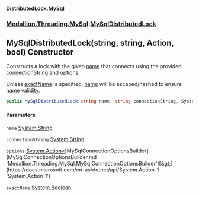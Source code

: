 #### [DistributedLock.MySql](README.md 'README')
### [Medallion.Threading.MySql](Medallion.Threading.MySql.md 'Medallion.Threading.MySql').[MySqlDistributedLock](MySqlDistributedLock.md 'Medallion.Threading.MySql.MySqlDistributedLock')

## MySqlDistributedLock(string, string, Action<MySqlConnectionOptionsBuilder>, bool) Constructor

Constructs a lock with the given [name](MySqlDistributedLock..ctor.PsVoAEVfWkGp+4s0eOgjkA.md#Medallion.Threading.MySql.MySqlDistributedLock.MySqlDistributedLock(string,string,System.Action_Medallion.Threading.MySql.MySqlConnectionOptionsBuilder_,bool).name 'Medallion.Threading.MySql.MySqlDistributedLock.MySqlDistributedLock(string, string, System.Action<Medallion.Threading.MySql.MySqlConnectionOptionsBuilder>, bool).name') that connects using the provided [connectionString](MySqlDistributedLock..ctor.PsVoAEVfWkGp+4s0eOgjkA.md#Medallion.Threading.MySql.MySqlDistributedLock.MySqlDistributedLock(string,string,System.Action_Medallion.Threading.MySql.MySqlConnectionOptionsBuilder_,bool).connectionString 'Medallion.Threading.MySql.MySqlDistributedLock.MySqlDistributedLock(string, string, System.Action<Medallion.Threading.MySql.MySqlConnectionOptionsBuilder>, bool).connectionString') and
[options](MySqlDistributedLock..ctor.PsVoAEVfWkGp+4s0eOgjkA.md#Medallion.Threading.MySql.MySqlDistributedLock.MySqlDistributedLock(string,string,System.Action_Medallion.Threading.MySql.MySqlConnectionOptionsBuilder_,bool).options 'Medallion.Threading.MySql.MySqlDistributedLock.MySqlDistributedLock(string, string, System.Action<Medallion.Threading.MySql.MySqlConnectionOptionsBuilder>, bool).options').

Unless [exactName](MySqlDistributedLock..ctor.PsVoAEVfWkGp+4s0eOgjkA.md#Medallion.Threading.MySql.MySqlDistributedLock.MySqlDistributedLock(string,string,System.Action_Medallion.Threading.MySql.MySqlConnectionOptionsBuilder_,bool).exactName 'Medallion.Threading.MySql.MySqlDistributedLock.MySqlDistributedLock(string, string, System.Action<Medallion.Threading.MySql.MySqlConnectionOptionsBuilder>, bool).exactName') is specified, [name](MySqlDistributedLock..ctor.PsVoAEVfWkGp+4s0eOgjkA.md#Medallion.Threading.MySql.MySqlDistributedLock.MySqlDistributedLock(string,string,System.Action_Medallion.Threading.MySql.MySqlConnectionOptionsBuilder_,bool).name 'Medallion.Threading.MySql.MySqlDistributedLock.MySqlDistributedLock(string, string, System.Action<Medallion.Threading.MySql.MySqlConnectionOptionsBuilder>, bool).name') will be escaped/hashed to ensure name validity.

```csharp
public MySqlDistributedLock(string name, string connectionString, System.Action<Medallion.Threading.MySql.MySqlConnectionOptionsBuilder>? options=null, bool exactName=false);
```
#### Parameters

<a name='Medallion.Threading.MySql.MySqlDistributedLock.MySqlDistributedLock(string,string,System.Action_Medallion.Threading.MySql.MySqlConnectionOptionsBuilder_,bool).name'></a>

`name` [System.String](https://docs.microsoft.com/en-us/dotnet/api/System.String 'System.String')

<a name='Medallion.Threading.MySql.MySqlDistributedLock.MySqlDistributedLock(string,string,System.Action_Medallion.Threading.MySql.MySqlConnectionOptionsBuilder_,bool).connectionString'></a>

`connectionString` [System.String](https://docs.microsoft.com/en-us/dotnet/api/System.String 'System.String')

<a name='Medallion.Threading.MySql.MySqlDistributedLock.MySqlDistributedLock(string,string,System.Action_Medallion.Threading.MySql.MySqlConnectionOptionsBuilder_,bool).options'></a>

`options` [System.Action&lt;](https://docs.microsoft.com/en-us/dotnet/api/System.Action-1 'System.Action`1')[MySqlConnectionOptionsBuilder](MySqlConnectionOptionsBuilder.md 'Medallion.Threading.MySql.MySqlConnectionOptionsBuilder')[&gt;](https://docs.microsoft.com/en-us/dotnet/api/System.Action-1 'System.Action`1')

<a name='Medallion.Threading.MySql.MySqlDistributedLock.MySqlDistributedLock(string,string,System.Action_Medallion.Threading.MySql.MySqlConnectionOptionsBuilder_,bool).exactName'></a>

`exactName` [System.Boolean](https://docs.microsoft.com/en-us/dotnet/api/System.Boolean 'System.Boolean')
